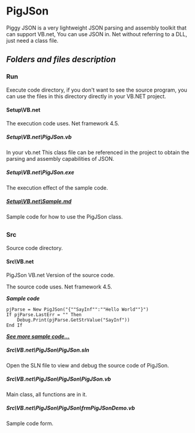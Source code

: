 # PigJSon
Piggy JSON is a very lightweight JSON parsing and assembly toolkit that can support VB.net, You can use JSON in. Net without referring to a DLL, just need a class file.

## ***Folders and files description***

### Run

Execute code directory, if you don't want to see the source program, you can use the files in this directory directly in your VB.NET project.

#### Setup\VB.net

The execution code uses. Net framework 4.5.

##### Setup\VB.net\PigJSon.vb

In your vb.net This class file can be referenced in the project to obtain the parsing and assembly capabilities of JSON.

##### Setup\VB.net\PigJSon.exe

The execution effect of the sample code.

##### [Setup\VB.net\Sample.md](https://github.com/PhongSeow/PigJSon/blob/master/Run/VB.net/Sample.md)

Sample code for how to use the PigJSon class.

## 

### Src

Source code directory.

#### Src\VB.net

PigJSon VB.net Version of the source code.

The source code uses. Net framework 4.5.

***Sample code***

```
pjParse = New PigJSon("{""SayInf"":""Hello World""}")
If pjParse.LastErr = "" Then
	Debug.Print(pjParse.GetStrValue("SayInf"))
End If
```

***[See more sample code...](https://github.com/PhongSeow/PigJSon/blob/master/Run/VB.net/Sample.md)***

##### Src\VB.net\PigJSon\PigJSon.sln

Open the SLN file to view and debug the source code of PigJSon.

##### Src\VB.net\PigJSon\PigJSon\PigJSon.vb

Main class, all functions are in it.

##### Src\VB.net\PigJSon\PigJSon\frmPigJSonDemo.vb

Sample code form.


